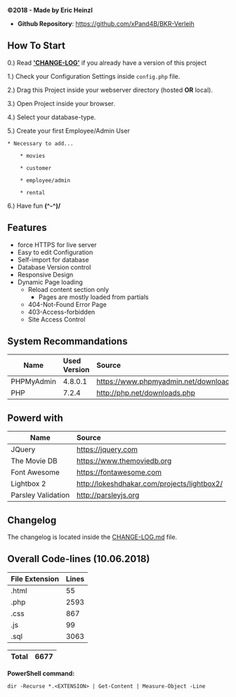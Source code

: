 __©2018 - Made by Eric Heinzl__
- **Github Repository**: <https://github.com/xPand4B/BKR-Verleih>

## How To Start ##
0.)  Read [__'CHANGE-LOG'__](https://github.com/xPand4B/BKR-Verleih/blob/master/CHANGE-LOG.md) if you already have a version of this project

1.)  Check your Configuration Settings inside ` config.php ` file.

2.)  Drag this Project inside your webserver directory (hosted __OR__ local).

3.)  Open Project inside your browser.

4.)  Select your database-type.

5.)  Create your first Employee/Admin User
    
    * Necessary to add...
    
        * movies
    
        * customer
    
        * employee/admin
    
        * rental

6.)  Have fun __(^-^)/__


## Features ##
* force HTTPS for live server
* Easy to edit Configuration
* Self-import for database
* Database Version control
* Responsive Design
* Dynamic Page loading
    * Reload content section only
        * Pages are mostly loaded from partials
    * 404-Not-Found Error Page
    * 403-Access-forbidden
    * Site Access Control



## System Recommandations ##
| Name                         | Used Version    | Source                                 |
| ---------------------------- |:--------------- |:-------------------------------------- |
| PHPMyAdmin                   | 4.8.0.1         | https://www.phpmyadmin.net/downloads/  |
| PHP                          | 7.2.4           | http://php.net/downloads.php           |



## Powerd with ##
| Name                         | Source                                                      |
| ---------------------------- |:----------------------------------------------------------- |
| JQuery                       | https://jquery.com                                          |
| The Movie DB                 | https://www.themoviedb.org                                  |
| Font Awesome                 | https://fontawesome.com                                     |
| Lightbox 2                   | http://lokeshdhakar.com/projects/lightbox2/                 |
| Parsley Validation           | http://parsleyjs.org                                        |


## Changelog ##
The changelog is located inside the [CHANGE-LOG.md](https://github.com/xPand4B/BKR-Verleih/blob/master/CHANGE-LOG.md) file.


## Overall Code-lines (10.06.2018) ##
| File Extension         | Lines       |
| ---------------------- |:----------- |
| .html                  |   55        |
| .php                   | 2593        |
| .css                   |  867        |
| .js                    |   99        |
| .sql                   | 3063        |

| Total                  | 6677        |
| ---------------------- |:----------- |

__PowerShell command:__

`dir -Recurse *.<EXTENSION> | Get-Content | Measure-Object -Line`
